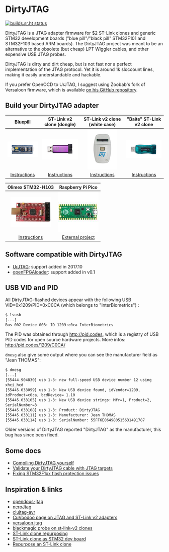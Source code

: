 # DirtyJTAG

[![builds.sr.ht status](https://builds.sr.ht/~jeanthomas/dirtyjtag.svg)](https://builds.sr.ht/~jeanthomas/dirtyjtag?)

DirtyJTAG is a JTAG adapter firmware for $2 ST-Link clones and generic STM32 development boards ("blue pill"/"black pill" STM32F101 and STM32F103 based ARM boards). The DirtyJTAG project was meant to be an alternative to the obsolete (but cheap) LPT Wiggler cables, and other expensive USB JTAG probes.

DirtyJTAG is dirty and dirt cheap, but is not fast nor a perfect implementation of the JTAG protocol. Yet it is around 1k sloccount lines, making it easily understandable and hackable.

If you prefer OpenOCD to UrJTAG, I suggest using Zoobab's fork of Versaloon firmware, which is available [on his GitHub repository](https://github.com/zoobab/versaloon).

## Build your DirtyJTAG adapter

| Bluepill                                    | ST-Link v2 clone (dongle)                                                               | ST-Link v2 clone (white case)                 | "Baite" ST-Link v2 clone                |
|:-------------------------------------------:|:---------------------------------------------------------------------------------------:|:---------------------------------------------:|:---------------------------------------:|
| ![Bluepill icon](docs/img/bluepill-128.jpg) | ![ST-Link v2 dongle](docs/img/stlinkv2-128.jpg)                                         | ![ST-Link v2](docs/img/stlink-white-128.jpg)  | ![Baite dongle](docs/img/baite-128.jpg) |
| [Instructions](docs/install-bluepill.md)    | [Instructions](docs/install-stlinkv2-swd.md) | [Instructions](docs/install-stlinkv2white.md) | [Instructions](docs/install-baite.md)       |

| Olimex STM32-H103                              | Raspberry Pi Pico                                              |
|:----------------------------------------------:|:--------------------------------------------------------------:|
| ![STM32-H103 icon](docs/img/stm32h103-128.jpg) | ![Raspberry Pi Pico board](docs/img/pi-pico.jpg)               |
| [Instructions](docs/install-stm32h103.md)      | [External project](https://github.com/phdussud/pico-dirtyJtag) |

## Software compatible with DirtyJTAG

 * [UrJTAG](docs/urjtag-dirtyjtag.md): support added in 2017.10
 * [openFPGAloader](docs/openfpgaloader-dirtyjtag.md): support added in v0.1

## USB VID and PID

All DirtyJTAG-flashed devices appear with the following USB VID=0x1209/PID=0xC0CA
(which belongs to "InterBiometrics") :

```
$ lsusb
[...]
Bus 002 Device 003: ID 1209:c0ca InterBiometrics
```

The PID was obtained through http://pid.codes, which is a registry of USB
PID codes for open source hardware projects. More infos: http://pid.codes/1209/C0CA/

`dmesg` also give some output where you can see the manufacturer field as "Jean THOMAS":

```
$ dmesg
[...]
[55444.904830] usb 1-3: new full-speed USB device number 12 using xhci_hcd
[55445.033099] usb 1-3: New USB device found, idVendor=1209, idProduct=c0ca, bcdDevice= 1.10
[55445.033105] usb 1-3: New USB device strings: Mfr=1, Product=2, SerialNumber=3
[55445.033108] usb 1-3: Product: DirtyJTAG
[55445.033111] usb 1-3: Manufacturer: Jean THOMAS
[55445.033114] usb 1-3: SerialNumber: 55FF6E064980515631491787
```

Older versions of DirtyJTAG reported "DirtyJTAG" as the manufacturer, this bug has since been fixed.

## Some docs

 * [Compiling DirtyJTAG yourself](docs/building-dirtyjtag.md)
 * [Validate your DirtyJTAG cable with JTAG targets](docs/jtag-validation.md)
 * [Fixing STM32F1xx flash protection issues](docs/stm32f1-flash-protection.md)

## Inspiration & links

 * [opendous-jtag](https://github.com/vfonov/opendous-jtag)
 * [neroJtag](https://github.com/makestuff/neroJtag)
 * [clujtag-avr](https://github.com/ClusterM/clujtag-avr)
 * [CuVoodoo page on JTAG and ST-Link v2 adapters](https://wiki.cuvoodoo.info/doku.php?id=jtag)
 * [versaloon jtag](https://github.com/zoobab/versaloon)
 * [blackmagic probe on st-link-v2 clones](https://madnessinthedarkness.transsys.com/blog:2017:0122_black_magic_probe_bmp_on_st-link_v2_clones)
 * [ST-Link clone repurposing](https://hackaday.io/project/162597-st-link-clone-repurposing)
 * [ST-Link clone as STM32 dev board](https://blog.danman.eu/st-link-clone-as-stm32-dev-board/)
 * [Repurpose an ST-Link clone](https://www.hobbiton.be/blog/repurpose-stlink/)
